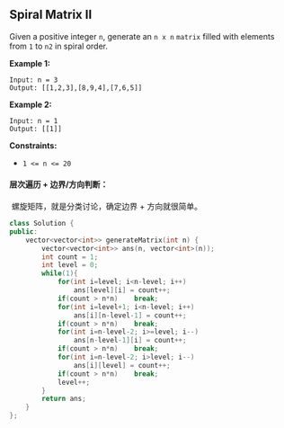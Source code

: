 ## Spiral Matrix II

Given a positive integer `n`, generate an `n x n` `matrix` filled with elements from `1` to `n2` in spiral order.

**Example 1:**

```
Input: n = 3
Output: [[1,2,3],[8,9,4],[7,6,5]]
```

**Example 2:**

```
Input: n = 1
Output: [[1]]
```

**Constraints:**

- `1 <= n <= 20`

#### 层次遍历 + 边界/方向判断：

​		螺旋矩阵，就是分类讨论，确定边界 + 方向就很简单。

```c++
class Solution {
public:
    vector<vector<int>> generateMatrix(int n) {
        vector<vector<int>> ans(n, vector<int>(n));
        int count = 1;
        int level = 0;
        while(1){
            for(int i=level; i<n-level; i++)
                ans[level][i] = count++;
            if(count > n*n)    break;
            for(int i=level+1; i<n-level; i++)
                ans[i][n-level-1] = count++;
            if(count > n*n)    break;
            for(int i=n-level-2; i>=level; i--)
                ans[n-level-1][i] = count++;
            if(count > n*n)    break;
            for(int i=n-level-2; i>level; i--)
                ans[i][level] = count++;
            if(count > n*n)    break;
            level++;
        }
        return ans;
    }
};
```

